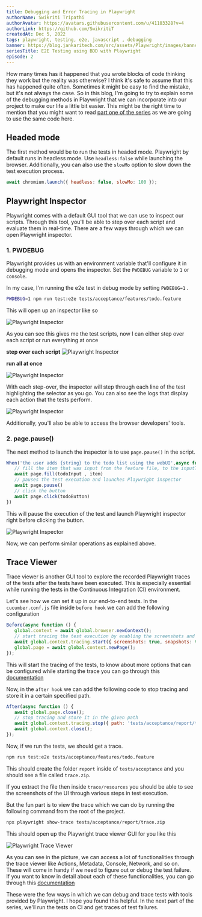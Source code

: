 ```yaml
---
title: Debugging and Error Tracing in Playwright
authorName: Swikriti Tripathi
authorAvatar: https://avatars.githubusercontent.com/u/41103328?v=4
authorLink: https://github.com/SwikritiT
createdAt: Dec 5, 2022
tags: playwright, testing, e2e, javascript , debugging
banner: https://blog.jankaritech.com/src/assets/Playwright/images/banner.png
seriesTitle: E2E Testing using BDD with Playwright
episode: 2
---
```

How many times has it happened that you wrote blocks of code thinking they work but the reality was otherwise? I think it's safe to assume that this has happened quite often. Sometimes it might be easy to find the mistake, but it's not always the case. So in this blog, I'm going to try to explain some of the debugging methods in Playwright that we can incorporate into our project to make our life a little bit easier. This might be the right time to mention that you might want to read [part one of the series](https://blog.jankaritech.com/#/blog/Behavior%20Driven%20Development%20(BDD)%20using%20Playwright) as we are going to use the same code here.


## Headed mode
The first method would be to run the tests in headed mode. Playwright by default runs in headless mode. Use `headless:false` while launching the browser. Additionally, you can also use the `slowMo` option to slow down the test execution process.

```js
await chromium.launch({ headless: false, slowMo: 100 });
```


## Playwright Inspector
Playwright comes with a default GUI tool that we can use to inspect our scripts. Through this tool, you'll be able to step over each script and evaluate them in real-time. There are a few ways through which we can open Playwright inspector.

### 1. PWDEBUG
Playwright provides us with an environment variable that'll configure it in debugging mode and opens the inspector. Set the `PWDEBUG` variable to `1` or `console`.

In my case, I'm running the e2e test in debug mode by setting `PWDEBUG=1` .
```bash
PWDEBUG=1 npm run test:e2e tests/acceptance/features/todo.feature
```

This will open up an inspector like so

![Playwright Inspector](/src/assets/Playwright/images/playwright-inspector.png "Playwright Inspector")

As you can see this gives me the test scripts, now I can either step over each script or run everything at once


**step over each script**
![Playwright Inspector](/src/assets/Playwright/images/step-over.png "Step over script")

**run all at once**

![Playwright Inspector](/src/assets/Playwright/images/run-all.png "run-all script")

With each step-over, the inspector will step through each line of the test highlighting the selector as you go. You can also see the logs that display each action that the tests perform.

![Playwright Inspector](/src/assets/Playwright/images/trace_viewer2.png "highlight selector and logs")

Additionally, you'll also be able to access the browser developers' tools.


### 2. page.pause()
The next method to launch the inspector is to use `page.pause()` in the script.

```js
When('the user adds {string} to the todo list using the webUI',async function (item) {
   // fill the item that was input from the feature file, to the inputText field in the UI
   await page.fill(todoInput , item)
   // pauses the test execution and launches Playwright inspector
   await page.pause()
   // click the button
   await page.click(todoButton)
})

```

This will pause the execution of the test and launch Playwright inspector right before clicking the button.

![Playwright Inspector](/src/assets/Playwright/images/pause.png "page.pause")

Now, we can perform similar operations as explained above.


## Trace Viewer
Trace viewer is another GUI tool to explore the recorded Playwright traces of the tests after the tests have been executed. This is especially essential while running the tests in the Continuous Integration (CI) environment.

Let's see how we can set it up in our end-to-end tests. In the `cucumber.conf.js` file inside `before hook` we can add the following configuration

```js
Before(async function () {
   global.context = await global.browser.newContext();
   // start tracing the test execution by enabling the screenshots and snapshots
   await global.context.tracing.start({ screenshots: true, snapshots: true });
   global.page = await global.context.newPage();
});
```

This will start the tracing of the tests, to know about more options that can be configured while starting the trace you can go through this [documentation](https://playwright.dev/docs/api/class-tracing#tracing-start)

Now, in the `after hook` we can add the following code to stop tracing and store it in a certain specified path.

```js
After(async function () {
   await global.page.close();
   // stop tracing and store it in the given path
   await global.context.tracing.stop({ path: 'tests/acceptance/report/trace.zip' });
   await global.context.close();
});

```

Now, if we run the tests, we should get a trace.

```bash
npm run test:e2e tests/acceptance/features/todo.feature
```

This should create the folder `report` inside of `tests/acceptance` and you should see a file called `trace.zip`.

If you extract the file then inside `trace/resources` you should be able to see the screenshots of the UI through various steps in test execution.

But the fun part is to view the trace which we can do by running the following command from the root of the project.

```bash
npx playwright show-trace tests/acceptance/report/trace.zip
```

This should open up the Playwright trace viewer GUI for you like this

![Playwright Trace Viewer](/src/assets/Playwright/images/traceviewerGui.png "Playwright Trace Viewer")

As you can see in the picture, we can access a lot of functionalities through the trace viewer like Actions, Metadata, Console, Network, and so on. These will come in handy if we need to figure out or debug the test failure. If you want to know in detail about each of these functionalities, you can go through this [documentation](https://playwright.dev/docs/trace-viewer)


These were the few ways in which we can debug and trace tests with tools provided by Playwright. I hope you found this helpful. In the next part of the series, we'll run the tests on CI and get traces of test failures.

